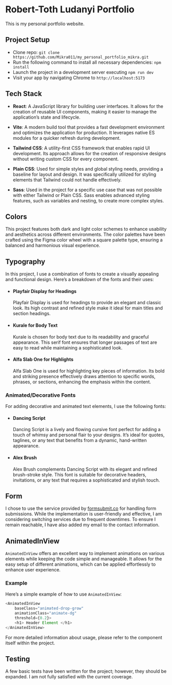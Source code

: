 # Robert-Toth Ludanyi Portfolio

This is my personal portfolio website.

## Project Setup

- Clone repo: `git clone https://github.com/Mikra011/my_personal_portfolio_mikra.git`
- Run the following command to install all necessary dependencies: `npm install`
- Launch the project in a development server executing `npm run dev`
- Visit your app by navigating Chrome to `http://localhost:5173`


## Tech Stack

- **React**: 
A JavaScript library for building user interfaces. It allows for the creation of reusable UI components, making it easier to manage the application’s state and lifecycle.

- **Vite**: 
A modern build tool that provides a fast development environment and optimizes the application for production. It leverages native ES modules for a quicker refresh during development.

- **Tailwind CSS**: 
A utility-first CSS framework that enables rapid UI development. Its approach allows for the creation of responsive designs without writing custom CSS for every component.

- **Plain CSS**: 
Used for simple styles and global styling needs, providing a baseline for layout and design. It was specifically utilized for styling elements that Tailwind could not handle effectively.

- **Sass**: 
Used in the project for a specific use case that was not possible with either Tailwind or Plain CSS. Sass enables advanced styling features, such as variables and nesting, to create more complex styles.


## Colors

This project features both dark and light color schemes to enhance usability and aesthetics across different environments. The color palettes have been crafted using the Figma color wheel with a square palette type, ensuring a balanced and harmonious visual experience.


## Typography

In this project, I use a combination of fonts to create a visually appealing and functional design. Here’s a breakdown of the fonts and their uses:

-   #### Playfair Display for Headings

    Playfair Display is used for headings to provide an elegant and classic look. Its high contrast and refined style make it ideal for main titles and section headings.

-   #### Kurale for Body Text

    Kurale is chosen for body text due to its readability and graceful appearance. This serif font ensures that longer passages of text are easy to read while maintaining a sophisticated look.

-   #### Alfa Slab One for Highlights

    Alfa Slab One is used for highlighting key pieces of information. Its bold and striking presence effectively draws attention to specific words, phrases, or sections, enhancing the emphasis within the content.

### Animated/Decorative Fonts
For adding decorative and animated text elements, I use the following fonts:

-   #### Dancing Script
    Dancing Script is a lively and flowing cursive font perfect for adding a touch of whimsy and personal flair to your designs. It’s ideal for quotes, taglines, or any text that benefits from a dynamic, hand-written appearance.

-   #### Alex Brush
    Alex Brush complements Dancing Script with its elegant and refined brush-stroke style. This font is suitable for decorative headers, invitations, or any text that requires a sophisticated and stylish touch.


## Form

I chose to use the service provided by [formsubmit.co](https://formsubmit.co) for handling form submissions. While the implementation is user-friendly and effective, I am considering switching services due to frequent downtimes. To ensure I remain reachable, I have also added my email to the contact information.


## AnimatedInView

`AnimatedInView` offers an excellent way to implement animations on various elements while keeping the code simple and manageable. It allows for the easy setup of different animations, which can be applied effortlessly to enhance user experience.

### Example

Here’s a simple example of how to use `AnimatedInView`:

```javascript
<AnimatedInView
    baseClass="animated-drop-grow" 
    animationClass="animate-dg"  
    threshold={0.2}>
    <h1> Header Element </h1>
</AnimatedInView>
```
For more detailed information about usage, please refer to the component itself within the project.


## Testing

A few basic tests have been written for the project; however, they should be expanded. I am not fully satisfied with the current coverage.

